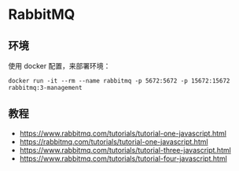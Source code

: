 # RabbitMQ

## 环境

使用 docker 配置，来部署环境：

```shell
docker run -it --rm --name rabbitmq -p 5672:5672 -p 15672:15672 rabbitmq:3-management
```

## 教程

- https://www.rabbitmq.com/tutorials/tutorial-one-javascript.html
- https://rabbitmq.com/tutorials/tutorial-one-javascript.html
- https://www.rabbitmq.com/tutorials/tutorial-three-javascript.html
- https://www.rabbitmq.com/tutorials/tutorial-four-javascript.html
